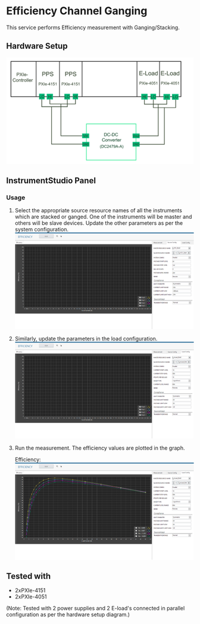 # Efficiency Channel Ganging
This service performs Efficiency measurement with Ganging/Stacking.

## Hardware Setup
  ![alt text](../meas-images/ganging-hw-setup.png)

## InstrumentStudio Panel

### Usage

1. Select the appropriate source resource names of all the instruments which are stacked or ganged. One of the instruments will be master and others will be slave devices. Update the other parameters as per the system configuration.
   ![alt text](../meas-images/efficiency-source-config.png)

2. Similarly, update the parameters in the load configuration.
   ![alt text](../meas-images/efficiency-load-config.png)

3. Run the measurement. The efficiency values are plotted in the graph.
   
   Efficiency:
   ![alt text](../meas-images/efficiency-meas-results.png)

## Tested with
- 2xPXIe-4151
- 2xPXIe-4051

(Note: Tested with 2 power supplies and 2 E-load's connected in parallel configuration as per the hardware setup diagram.)




